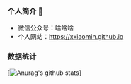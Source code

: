 ### 个人简介 👋
- 微信公众号：啥啥啥
- 个人网站：https://xxiaomin.github.io
### 数据统计 
[![Anurag's github stats](https://github-readme-stats.vercel.app/api?username=pythonsir)]


